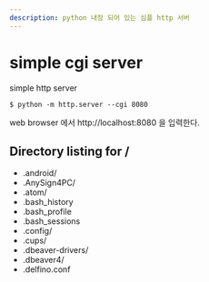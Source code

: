 ```yaml
---
description: python 내장 되어 있는 심플 http 서버
---
```


# simple cgi server

simple http server

```text
$ python -m http.server --cgi 8080
```

web browser 에서 http://localhost:8080 을 입력한다.

## Directory listing for /

* .android/
* .AnySign4PC/
* .atom/
* .bash\_history
* .bash\_profile
* .bash\_sessions
* .config/
* .cups/
* .dbeaver-drivers/
* .dbeaver4/
* .delfino.conf

